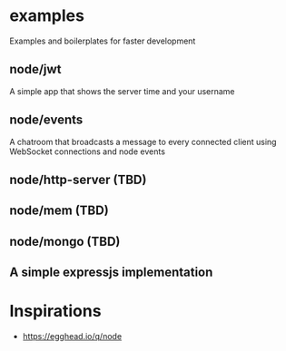 # examples

Examples and boilerplates for faster development

## node/jwt

A simple app that shows the server time and your username

## node/events

A chatroom that broadcasts a message to every connected client using WebSocket connections and node events

## node/http-server (TBD)

## node/mem (TBD)

## node/mongo (TBD)

## A simple expressjs implementation

# Inspirations

- https://egghead.io/q/node